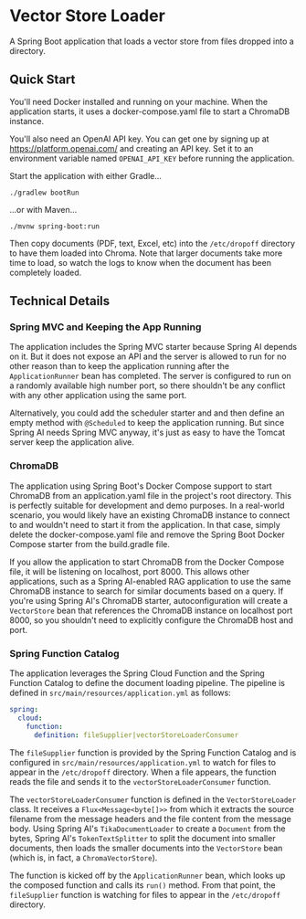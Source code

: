 # Vector Store Loader
A Spring Boot application that loads a vector store from files dropped into
a directory.

## Quick Start
You'll need Docker installed and running on your machine. When the application
starts, it uses a docker-compose.yaml file to start a ChromaDB instance.

You'll also need an OpenAI API key. You can get one by signing up at
https://platform.openai.com/ and creating an API key. Set it to an environment
variable named `OPENAI_API_KEY` before running the application.

Start the application with either Gradle...

```shell
./gradlew bootRun
```

...or with Maven...

```shell
./mvnw spring-boot:run
```

Then copy documents (PDF, text, Excel, etc) into the `/etc/dropoff` directory
to have them loaded into Chroma. Note that larger documents take more time to
load, so watch the logs to know when the document has been completely loaded.

## Technical Details

### Spring MVC and Keeping the App Running

The application includes the Spring MVC starter because Spring AI depends on
it. But it does not expose an API and the server is allowed to run for no
other reason than to keep the application running after the `ApplicationRunner`
bean has completed. The server is configured to run on a randomly available
high number port, so there shouldn't be any conflict with any other application
using the same port.

Alternatively, you could add the scheduler starter and
and then define an empty method with `@Scheduled` to keep the application
running. But since Spring AI needs Spring MVC anyway, it's just as easy to
have the Tomcat server keep the application alive.

### ChromaDB

The application using Spring Boot's Docker Compose support to start ChromaDB
from an application.yaml file in the project's root directory. This is
perfectly suitable for development and demo purposes. In a real-world scenario,
you would likely have an existing ChromaDB instance to connect to and wouldn't
need to start it from the application. In that case, simply delete the
docker-compose.yaml file and remove the Spring Boot Docker Compose starter
from the build.gradle file.

If you allow the application to start ChromaDB from the Docker Compose file,
it will be listening on localhost, port 8000. This allows other applications,
such as a Spring AI-enabled RAG application to use the same ChromaDB instance
to search for similar documents based on a query. If you're using Spring AI's
ChromaDB starter, autoconfiguration will create a `VectorStore` bean that
references the ChromaDB instance on localhost port 8000, so you shouldn't need
to explicitly configure the ChromaDB host and port.

### Spring Function Catalog

The application leverages the Spring Cloud Function and the Spring Function
Catalog to define the document loading pipeline. The pipeline is defined
in `src/main/resources/application.yml` as follows:

```yaml
spring:
  cloud:
    function:
      definition: fileSupplier|vectorStoreLoaderConsumer
```

The `fileSupplier` function is provided by the Spring Function Catalog and
is configured in `src/main/resources/application.yml` to watch for files to
appear in the `/etc/dropoff` directory. When a file appears, the function
reads the file and sends it to the `vectorStoreLoaderConsumer` function.

The `vectorStoreLoaderConsumer` function is defined in the `VectorStoreLoader`
class. It receives a `Flux<Message<byte[]>>` from which it extracts the source
filename from the message headers and the file content from the message body.
Using Spring AI's `TikaDocumentLoader` to create a `Document` from the bytes,
Spring AI's `TokenTextSplitter` to split the document into smaller documents,
then loads the smaller documents into the `VectorStore` bean (which is, in fact,
a `ChromaVectorStore`).

The function is kicked off by the `ApplicationRunner` bean, which looks up
the composed function and calls its `run()` method. From that point, the
`fileSupplier` function is watching for files to appear in the `/etc/dropoff`
directory.

